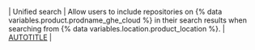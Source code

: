 | Unified search | Allow users to include repositories on {% data variables.product.prodname_ghe_cloud %} in their search results when searching from {% data variables.location.product_location %}. | [AUTOTITLE](/admin/configuration/configuring-github-connect/enabling-unified-search-for-your-enterprise) |
